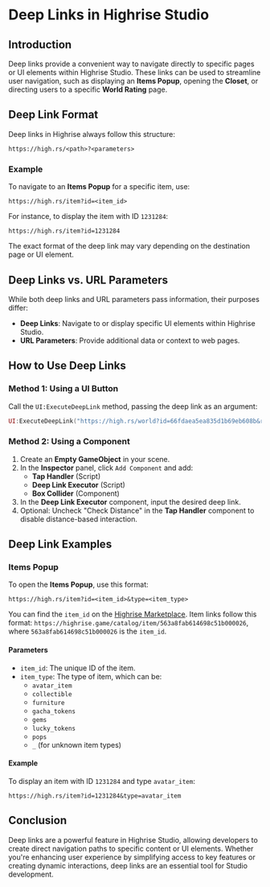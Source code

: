 # Deep Links in Highrise Studio

## Introduction
Deep links provide a convenient way to navigate directly to specific pages or UI elements within Highrise Studio. These links can be used to streamline user navigation, such as displaying an **Items Popup**, opening the **Closet**, or directing users to a specific **World Rating** page.

## Deep Link Format
Deep links in Highrise always follow this structure:  
```
https://high.rs/<path>?<parameters>
```

### Example
To navigate to an **Items Popup** for a specific item, use:  
```
https://high.rs/item?id=<item_id>
```
For instance, to display the item with ID `1231284`:  
```
https://high.rs/item?id=1231284
```

<Note type="warning">
The exact format of the deep link may vary depending on the destination page or UI element.
</Note>

## Deep Links vs. URL Parameters
While both deep links and URL parameters pass information, their purposes differ:
- **Deep Links**: Navigate to or display specific UI elements within Highrise Studio.
- **URL Parameters**: Provide additional data or context to web pages.

## How to Use Deep Links

### Method 1: Using a UI Button
Call the `UI:ExecuteDeepLink` method, passing the deep link as an argument:
```lua
UI:ExecuteDeepLink("https://high.rs/world?id=66fdaea5ea835d1b69eb608b&rate=true")
```

### Method 2: Using a Component
1. Create an **Empty GameObject** in your scene.
2. In the **Inspector** panel, click `Add Component` and add:
   - **Tap Handler** (Script)
   - **Deep Link Executor** (Script)
   - **Box Collider** (Component)
3. In the **Deep Link Executor** component, input the desired deep link.
4. Optional: Uncheck "Check Distance" in the **Tap Handler** component to disable distance-based interaction.

## Deep Link Examples

### Items Popup
To open the **Items Popup**, use this format:  
```
https://high.rs/item?id=<item_id>&type=<item_type>
```

You can find the `item_id` on the [Highrise Marketplace](https://highrise.game/catalog?type=clothing&page=1). Item links follow this format: `https://highrise.game/catalog/item/563a8fab614698c51b000026`, where `563a8fab614698c51b000026` is the `item_id`.

#### Parameters
- `item_id`: The unique ID of the item.  
- `item_type`: The type of item, which can be:
  - `avatar_item`
  - `collectible`
  - `furniture`
  - `gacha_tokens`
  - `gems`
  - `lucky_tokens`
  - `pops`
  - `_` (for unknown item types)

#### Example
To display an item with ID `1231284` and type `avatar_item`:  
```
https://high.rs/item?id=1231284&type=avatar_item
```

## Conclusion
Deep links are a powerful feature in Highrise Studio, allowing developers to create direct navigation paths to specific content or UI elements. Whether you're enhancing user experience by simplifying access to key features or creating dynamic interactions, deep links are an essential tool for Studio development.